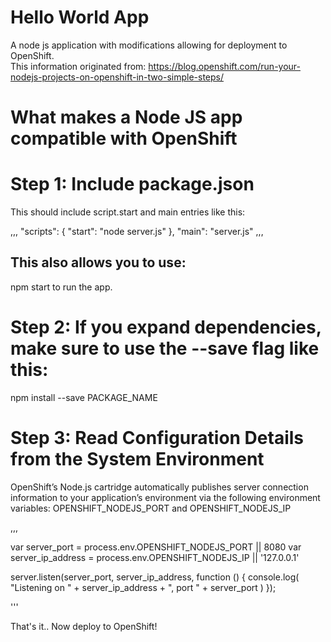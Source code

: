 # Hello World App

A node js application with modifications allowing for deployment to OpenShift.  
This information originated from: https://blog.openshift.com/run-your-nodejs-projects-on-openshift-in-two-simple-steps/

# What makes a Node JS app compatible with OpenShift

# Step 1: Include package.json

This should include script.start and main entries like this:

,,,
"scripts": {
  "start": "node server.js"
},
"main": "server.js"
,,,

## This also allows you to use: ##
npm start to run the app. 

# Step 2: If you expand dependencies, make sure to use the --save flag like this:

npm install --save PACKAGE_NAME

# Step 3: Read Configuration Details from the System Environment

OpenShift’s Node.js cartridge automatically publishes server connection information to your application’s environment via the following environment variables: OPENSHIFT_NODEJS_PORT and OPENSHIFT_NODEJS_IP

,,,


var server_port = process.env.OPENSHIFT_NODEJS_PORT || 8080
var server_ip_address = process.env.OPENSHIFT_NODEJS_IP || '127.0.0.1'
 
server.listen(server_port, server_ip_address, function () {
  console.log( "Listening on " + server_ip_address + ", port " + server_port )
});

'''

That's it.. Now deploy to OpenShift!

